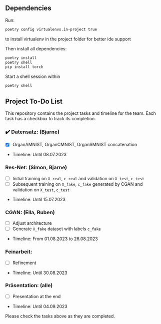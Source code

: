 ## Dependencies

Run:

```bash
poetry config virtualenvs.in-project true
```

to install virtualenv in the project folder for better ide support

Then install all dependencies:

```bash
poetry install
poetry shell
pip install torch
```

Start a shell session within

```bash
poetry shell
```

## Project To-Do List

This repository contains the project tasks and timeline for the team. Each task has a checkbox to track its completion.

### ✔️ Datensatz: (Bjarne)
- [x] OrganAMNIST, OrganCMNIST, OrganSMNIST concatenation
- Timeline: Until 08.07.2023

### Res-Net: (Simon, Bjarne)
- [ ] Initial training on `X_real`, `c_real` and validation on `X_test`, `c_test`
- [ ] Subsequent training on `X_fake`, `c_fake` generated by CGAN and validation on `X_test`, `c_test`
- Timeline: Until 15.07.2023

### CGAN: (Ella, Ruben)
- [ ] Adjust architecture
- [ ] Generate `X_fake` dataset with labels `c_fake`
- Timeline: From 01.08.2023 to 26.08.2023

### Feinarbeit:
- [ ] Refinement
- Timeline: Until 30.08.2023

### Präsentation: (alle)
- [ ] Presentation at the end
- Timeline: Until 04.09.2023

Please check the tasks above as they are completed.
